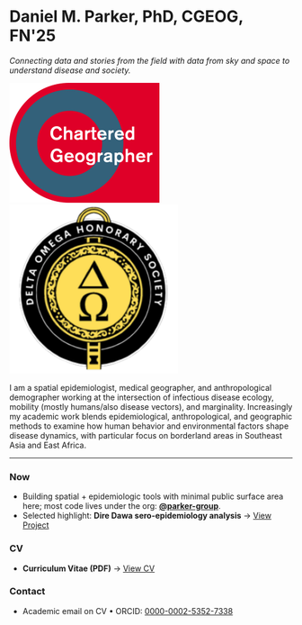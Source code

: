 # Daniel M. Parker, PhD, CGEOG, FN'25

*Connecting data and stories from the field with data from sky and space to understand disease and society.*

![Chartered Geographer badge](assets/cg_badge.png) ![Delta Omega badge](assets/delta_omega_badge.png)

I am a spatial epidemiologist, medical geographer, and anthropological demographer working at the intersection of infectious disease ecology, mobility (mostly humans/also disease vectors), and marginality. Increasingly my academic work blends epidemiological, anthropological, and geographic methods to examine how human behavior and environmental factors shape disease dynamics, with particular focus on borderland areas in Southeast Asia and East Africa.

---

### Now
- Building spatial + epidemiologic tools with minimal public surface area here; most code lives under the org: **[@parker-group](https://github.com/parker-group)**.
- Selected highlight: **Dire Dawa sero-epidemiology analysis** → [View Project](https://github.com/parker-group/DireDawa_Seroepi)

### CV
- **Curriculum Vitae (PDF)** → [View CV](https://github.com/parker-group/parker-group.github.io/blob/main/docs/ParkerCV.pdf)

### Contact
- Academic email on CV • ORCID: [0000-0002-5352-7338](https://orcid.org/0000-0002-5352-7338)
